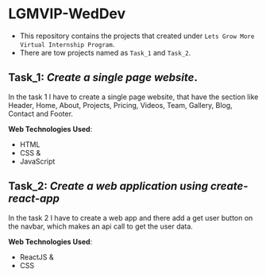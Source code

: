 # LGMVIP-WedDev
* This repository contains the projects that created under `Lets Grow More Virtual Internship Program`.
* There are tow projects named as `Task_1` and `Task_2`.

## Task_1: __*Create a single page website*__.

In the task 1 I have to create a single page website, that have the section like Header, Home, About, Projects, Pricing, Videos, Team, Gallery, Blog, Contact and Footer.

**Web Technologies Used**:
* HTML
* CSS &
* JavaScript

## Task_2: __*Create a web application using create-react-app*__

In the task 2 I have to create a web app and there add a get user button on the navbar, which makes an api call to get the user data.

**Web Technologies Used**:
* ReactJS &
* CSS
